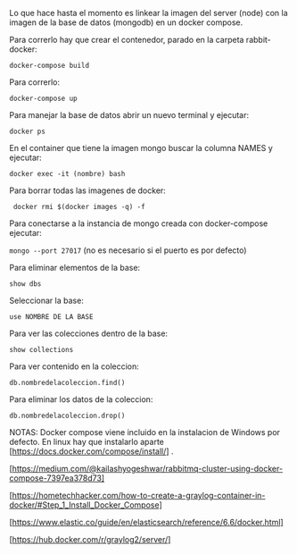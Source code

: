Lo que hace hasta el momento es linkear la imagen del server (node) con la imagen de la base de datos (mongodb) en un docker compose.

Para correrlo hay que crear el contenedor, parado en la carpeta rabbit-docker:

`docker-compose build`

Para correrlo:

`docker-compose up`

Para manejar la base de datos abrir un nuevo terminal y ejecutar:

`docker ps`

En el container que tiene la imagen mongo buscar la columna NAMES y ejecutar:

`docker exec -it (nombre) bash`

Para borrar todas las imagenes de docker:

` docker rmi $(docker images -q) -f`

Para conectarse a la instancia de mongo creada con docker-compose ejecutar:

`mongo --port 27017` (no es necesario si el puerto es por defecto)

Para eliminar elementos de la base:

`show dbs`

Seleccionar la base:

`use NOMBRE DE LA BASE`

Para ver las colecciones dentro de la base:

`show collections`

Para ver contenido en la coleccion:

`db.nombredelacoleccion.find()`

Para eliminar los datos de la coleccion:

`db.nombredelacoleccion.drop()`


NOTAS: Docker compose viene incluido en la instalacion de Windows por defecto. En linux hay que instalarlo aparte [https://docs.docker.com/compose/install/] .

[https://medium.com/@kailashyogeshwar/rabbitmq-cluster-using-docker-compose-7397ea378d73]

[https://hometechhacker.com/how-to-create-a-graylog-container-in-docker/#Step_1_Install_Docker_Compose]

[https://www.elastic.co/guide/en/elasticsearch/reference/6.6/docker.html]

[https://hub.docker.com/r/graylog2/server/]